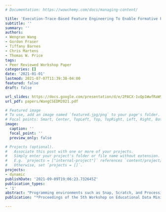 ```yaml
---
# Documentation: https://wowchemy.com/docs/managing-content/

title: 'Execution-Trace-Based Feature Engineering To Enable Formative Feedback on Visual, Interactive Programs'
subtitle: ''
summary: ''
authors:
- Wengran Wang
- Gordon Fraser
- Tiffany Barnes
- Chris Martens
- Thomas W. Price
tags:
- Peer Reviewed Workshop Paper
categories: []
date: '2021-01-01'
lastmod: 2021-07-07T11:39:38-04:00
featured: false
draft: false

url_slides: https://docs.google.com/presentation/d/e/2PACX-1vQp1WwfRaW9Ufx39GKvntqlhbNNZafkAEagSv35SuT8d_fqvpA5o_Q6XPXJCIVhZfcTN2-2LQWEMj0c/pub?start=false&loop=false&delayms=3000
url_pdf: papers/WangCSEDM2021.pdf

# Featured image
# To use, add an image named `featured.jpg/png` to your page's folder.
# Focal points: Smart, Center, TopLeft, Top, TopRight, Left, Right, BottomLeft, Bottom, BottomRight.
image:
  caption: ''
  focal_point: ''
  preview_only: false

# Projects (optional).
#   Associate this post with one or more of your projects.
#   Simply enter your project's folder or file name without extension.
#   E.g. `projects = ["internal-project"]` references `content/project/deep-learning/index.md`.
#   Otherwise, set `projects = []`.
projects:
- dynamic
publishDate: '2021-09-09T19:06:23.732645Z'
publication_types:
- '1'
abstract: "Programming environments such as Snap, Scratch, and Processing engage learners by allowing them to create programming artifacts such as apps and games, with visual and interactive output. Learning programming with such a media-focused context has been shown to increase retention and success rate. However, assessing these visual, interactive projects requires time and laborious manual effort, and it is therefore difficult to offer automated or real-time feedback to students as they work. In this paper, we introduce SnapCheck, a dynamic testing framework for Snap that enables instructors to author test cases with Condition-Action templates. The goal of SnapCheck is to allow instructors or researchers to author property-based test cases that can automatically assess students' interactive programs with high accuracy. Our evaluation of SnapCheck on 162 code snapshots from a Pong game assignment in an introductory programming course shows that our automated testing framework achieves at least 98% accuracy over all rubric items, showing potentials to use SnapCheck for auto-grading and providing formative feedback to students."
publication: "*Proceedings of the 5th Workshop on Educational Data Mining in Computer Science Education (CSEDM) at EDM'21*"

---
```

